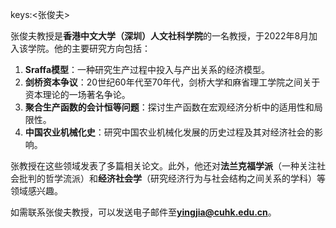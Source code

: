 keys:<张俊夫>


张俊夫教授是**香港中文大学（深圳）人文社科学院**的一名教授，于2022年8月加入该学院。他的主要研究方向包括：

1. **Sraffa模型**：一种研究生产过程中投入与产出关系的经济模型。
2. **剑桥资本争议**：20世纪60年代至70年代，剑桥大学和麻省理工学院之间关于资本理论的一场著名争论。
3. **聚合生产函数的会计恒等问题**：探讨生产函数在宏观经济分析中的适用性和局限性。
4. **中国农业机械化史**：研究中国农业机械化发展的历史过程及其对经济社会的影响。

张教授在这些领域发表了多篇相关论文。此外，他还对**法兰克福学派**（一种关注社会批判的哲学流派）和**经济社会学**（研究经济行为与社会结构之间关系的学科）等领域感兴趣。

如需联系张俊夫教授，可以发送电子邮件至**yingjia@cuhk.edu.cn**。